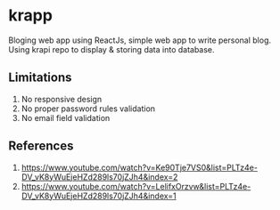 # krapp
Bloging web app using ReactJs, simple web app to write personal blog.<br/>
Using krapi repo to display & storing data into database.

## Limitations
1. No responsive design
2. No proper password rules validation
3. No email field validation

## References
1. https://www.youtube.com/watch?v=Ke90Tje7VS0&list=PLTz4e-DV_vK8yWuEjeHZd289ls70jZJh4&index=2
2. https://www.youtube.com/watch?v=LelifxOrzvw&list=PLTz4e-DV_vK8yWuEjeHZd289ls70jZJh4&index=1
